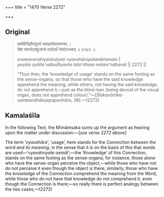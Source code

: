 +++
title = "1470 Verse 2272"

+++
## Original 
>
> एवमेवेन्द्रियैस्तुल्यं व्यवहारोपलम्भनम् ।  
> येषां स्यात्तेऽवबुध्यन्ते ततोऽर्थं नेतरेऽन्धवत् ॥ २२७२ ॥ 
>
> *evamevendriyaistulyaṃ vyavahāropalambhanam* \|  
> *yeṣāṃ syātte'vabudhyante tato'rthaṃ netare'ndhavat* \|\| 2272 \|\| 
>
> “Thus then, the ‘knowledge of usage’ stands on the same footing as the sense-organs; so that those who have the said knowledge apprehend the meaning, while others, not having the said knowledge, do not apprehend it,—just as the blind man (being devoid of the visual organ, does not apprehend colour).”—[*Ślokavārtika-sambandhākṣepaparihāra*, 39].—(2272)



## Kamalaśīla

In the following Text, the Mīmāṃsaka sums up the argument as hearing upon the matter under discussion:—[*see verse 2272 above*]

The term ‘*vyavahāra*’, ‘usage’, here stands for the *Connection between the word and its meaning*, in the sense that it is on the basis of this that words are used—‘*vyavahriyate asmāt*’;—the ‘Knowledge’ of this Connection, stands on the same footing as the sense-organs; for instance, those alone who have the sense-organ perceive the object,—while those who have not do not perceive it even though the object is there; similarly, those who have the knowledge of the Connection comprehend the meaning from the Word, while those who do not have that knowledge do not comprehend it, even though the Connection is there;—so really there is perfect analogy between the two cases,—(2272)


